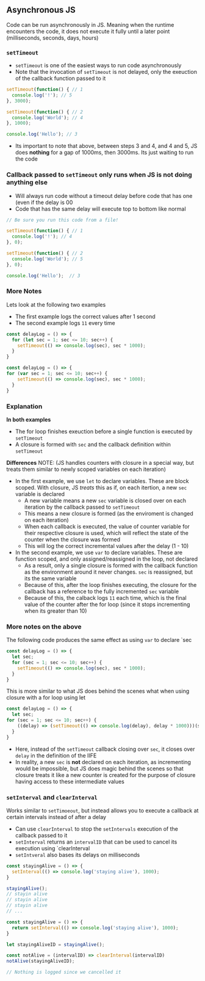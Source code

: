 ## Asynchronous JS ##
Code can be run asynchronously in JS. Meaning when the runtime encounters the code, it does not execute it fully until a later point (milliseconds, seconds, days, hours)

### `setTimeout` ###
- `setTimeout` is one of the easiest ways to run code asynchronously
- Note that the invocation of `setTimeout` is not delayed, only the exeuction of the callback function passed to it

```javascript
setTimeout(function() { // 1
  console.log('!'); // 5
}, 3000);

setTimeout(function() { // 2
  console.log('World'); // 4
}, 1000);

console.log('Hello'); // 3
```

- Its important to note that above, between steps 3 and 4, and 4 and 5, JS does **nothing** for a gap of 1000ms, then 3000ms. Its just waiting to run the code

### Callback passed to `setTimeout` only runs when JS is not doing anything else ###
- Will always run code without a timeout delay before code that has one (even if the delay is 00
- Code that has the same delay will execute top to bottom like normal
```javascript
// Be sure you run this code from a file!

setTimeout(function() { // 1
  console.log('!'); // 4
}, 0);

setTimeout(function() { // 2
  console.log('World'); // 5
}, 0);

console.log('Hello');  // 3
```

### More Notes ###
Lets look at the following two examples
- The first example logs the correct values after 1 second
- The second example logs `11` every time
```javascript
const delayLog = () => {
  for (let sec = 1; sec <= 10; sec++) {
    setTimeout(() => console.log(sec), sec * 1000);
  }
}
```
```javascript
const delayLog = () => {
for (var sec = 1; sec <= 10; sec++) {
    setTimeout(() => console.log(sec), sec * 1000);
  }
}
```

### Explanation ###
**In both examples**
- The for loop finishes exeuction before a single function is executed by `setTimeout`
- A closure is formed with `sec` and the callback definition within `setTimeout`

**Differences**
NOTE: (JS handles counters with closure in a special way, but treats them similar to newly scoped variables on each iteration)
- In the first example, we use `let` to declare variables. These are block scoped. With closure, JS *treats* this as if, on each itertion, a new `sec` variable is declared
  - A new variable means a new `sec` variable is closed over on each iteration by the callback passed to `setTimeout`
  - This means a new closure is formed (as the enviroment is changed on each iteration)
  - When each callback is executed, the value of counter variable for their respective closure is used, which will reflect the state of the counter when the closure   was formed
  - This will log the correct incremental values after the delay (1 - 10)
- In the second example, we use `var` to declare variables. These are function scoped, and only assigned/reassigned in the loop, not declared
  - As a result, only a single closure is formed with the callback function as the environment around it never changes. `sec` is reassigned, but its the same variable
  - Because of this, after the loop finishes executing, the closure for the callback has a reference to the fully incremented `sec` variable
  - Because of this, the calback logs `11` each time, which is the final value of the counter after the for loop (since it stops incrementing when its greater than 10)

### More notes on the above ###
The following code produces the same effect as using `var` to declare `sec
```javascript
const delayLog = () => {
  let sec;
  for (sec = 1; sec <= 10; sec++) {
    setTimeout(() => console.log(sec), sec * 1000);
  }
}
```

This is more similar to what JS does behind the scenes what when using closure with a for loop using let
```javascript
const delayLog = () => {
  let sec;
for (sec = 1; sec <= 10; sec++) {
    ((delay) => (setTimeout(() => console.log(delay), delay * 1000)))(sec);
  }
}
```
- Here, instead of the `setTimeout` callback closing over `sec`, it closes over `delay` in the definition of the IIFE
- In reality, a new `sec` is **not** declared on each iteration, as incrementing would be impossible, but JS does magic behind the scenes so that closure treats it like a new counter is created for the purpose of closure having access to these intermediate values

### `setInterval` and `clearInterval` ###
Works similar to `setTimoeout`, but instead allows you to execute a callback at certain intervals instead of after a delay
- Can use `clearInterval` to stop the `setIntervals` execution of the callback passed to it
- `setInterval` returns an `intervalID` that can be used to cancel its execution using `clearInterval
- `setIntveral` also bases its delays on milliseconds
```javascript
const stayingAlive = () => {
  setInterval(() => console.log('staying alive'), 1000);
}

stayingAlive();
// stayin alive
// stayin alive
// stayin alive
// ...
```
```javascript
const stayingAlive = () => {
  return setInterval(() => console.log('staying alive'), 1000);
}

let stayingAliveID = stayingAlive();

const notAlive = (intervalID) => clearInterval(intervalID)
notAlive(stayingAliveID);

// Nothing is logged since we cancelled it
```
